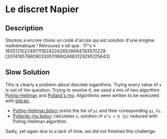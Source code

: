 # Le discret Napier

## Description

Stockos a encore choisi un code d'accès qui est solution d'une énigme mathématique ! Retrouvez x tel que : 17^x ≡ 183512102249711162422426526694763570228 [207419578609033051199924683129295125643]

## Slow Solution

This is clearly a problem about discrete logarithms. Trying every value of `x` is out of the question. Trying to resolve it, we used a mix of two algorithm: [Pohlig-Hellman](https://en.wikipedia.org/wiki/Pohlig%E2%80%93Hellman_algorithm) and [Pollard's rho](https://en.wikipedia.org/wiki/Pollard%27s_rho_algorithm_for_logarithms). Algorithms were written to be executed with [bdcalc](https://www.di-mgt.com.au/bdcalc.html).

- [Polhig-Hellman.bdscr](./Polhig-Hellman.bdscr) prints the list of `pi` and their coresponding `gi`, `hi`.
- [Pollards-rho.bdscr](./Pollards-rho.bdscr) calculates `x`, solution of `a^x = b [p]` reduced with Polhig-Hellman algorithm.

Sadly, yet again due to a lack of time, we did not finished this challenge.